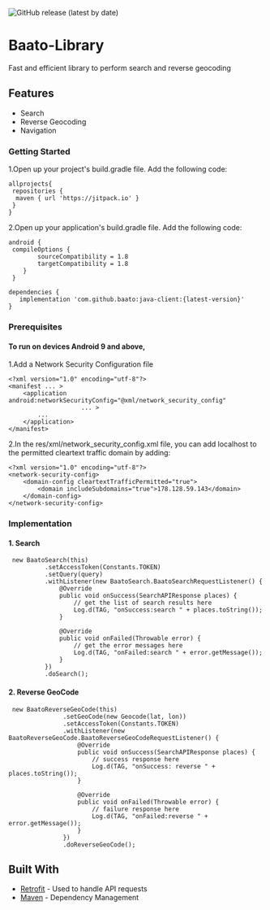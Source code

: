 ![GitHub release (latest by date)](https://img.shields.io/github/v/release/baato/java-client)

# Baato-Library

Fast and efficient library to perform search and reverse geocoding

## Features

* Search
* Reverse Geocoding
* Navigation

### Getting Started

 1.Open up your project's build.gradle file. Add the following code:
 
```
allprojects{
 repositories {
  maven { url 'https://jitpack.io' }
 }
}
```

2.Open up your application's build.gradle file. Add the following code:
```
android {
 compileOptions {
        sourceCompatibility = 1.8
        targetCompatibility = 1.8
    }
 }
```

```
dependencies {
   implementation 'com.github.baato:java-client:{latest-version}'
}
```

### Prerequisites

#### To run on devices Android 9 and above,

1.Add a Network Security Configuration file
 
```
<?xml version="1.0" encoding="utf-8"?>
<manifest ... >
    <application android:networkSecurityConfig="@xml/network_security_config"
                    ... >
        ...
    </application>
</manifest>
```
2.In the res/xml/network_security_config.xml file, you can add localhost to the permitted cleartext traffic domain by adding:

```
<?xml version="1.0" encoding="utf-8"?>
<network-security-config>
    <domain-config cleartextTrafficPermitted="true">
        <domain includeSubdomains="true">178.128.59.143</domain>
    </domain-config>
</network-security-config>
```

### Implementation

 #### 1. Search 
 
```
 new BaatoSearch(this)
          .setAccessToken(Constants.TOKEN)
          .setQuery(query)
          .withListener(new BaatoSearch.BaatoSearchRequestListener() {
              @Override
              public void onSuccess(SearchAPIResponse places) {
                  // get the list of search results here
                  Log.d(TAG, "onSuccess:search " + places.toString());
              }

              @Override
              public void onFailed(Throwable error) {
                  // get the error messages here
                  Log.d(TAG, "onFailed:search " + error.getMessage());
              }
          })
          .doSearch();
```
 #### 2. Reverse GeoCode
 
 ```
  new BaatoReverseGeoCode(this)
                .setGeoCode(new Geocode(lat, lon))
                .setAccessToken(Constants.TOKEN)
                .withListener(new BaatoReverseGeoCode.BaatoReverseGeoCodeRequestListener() {
                    @Override
                    public void onSuccess(SearchAPIResponse places) {
                        // success response here
                        Log.d(TAG, "onSuccess: reverse " + places.toString());
                    }

                    @Override
                    public void onFailed(Throwable error) {
                        // failure response here
                        Log.d(TAG, "onFailed:reverse " + error.getMessage());
                    }
                })
                .doReverseGeoCode();
```

## Built With

* [Retrofit](https://github.com/square/retrofit) - Used to handle API requests
* [Maven](https://maven.apache.org/) - Dependency Management
